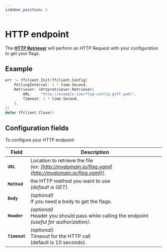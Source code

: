 ```yaml
---
sidebar_position: 2
---
```


# HTTP endpoint

The [__HTTP Retriever__](https://pkg.go.dev/github.com/thomaspoignant/go-feature-flag/retriever/httpretriever/#Retriever)
will perform an HTTP Request with your configuration to get your flags.

## Example

```go showLineNumbers
err := ffclient.Init(ffclient.Config{
    PollingInterval: 3 * time.Second,
    Retriever: &httpretriever.Retriever{
        URL:    "http://example.com/flag-config.goff.yaml",
        Timeout: 2 * time.Second,
    },
})
defer ffclient.Close()
```

## Configuration fields

To configure your HTTP endpoint:

| Field         | Description                                                                                                     |
|---------------|-----------------------------------------------------------------------------------------------------------------|
| __`URL`__     | Location to retrieve the file <br/> _(ex: [http://mydomain.io/flag.yaml](http://mydomain.io/flag.yaml))_. |
| __`Method`__  | the HTTP method you want to use <br/>_(default is GET)_.                                                        |
| __`Body`__    | _(optional)_<br/>If you need a body to get the flags.                                                           |
| __`Header`__  | _(optional)_<br/>Header you should pass while calling the endpoint _(useful for authorization)_.                |
| __`Timeout`__ | _(optional)_<br/>Timeout for the HTTP call <br/>(default is 10 seconds).                                        |
